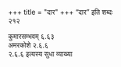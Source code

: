 +++
title = "दार"
+++
“दार” इति शब्दः  
२१२

कुमारसम्भवम् ६.६३  
अमरकोशे २.६.६  
२.६.६ इत्यस्य सुधा व्याख्या
